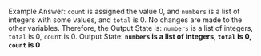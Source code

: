 Example Answer:
`count` is assigned the value 0, and `numbers` is a list of integers with some values, and `total` is 0. No changes are made to the other variables. Therefore, the Output State is: `numbers` is a list of integers, `total` is 0, `count` is 0.
Output State: **`numbers` is a list of integers, `total` is 0, `count` is 0**